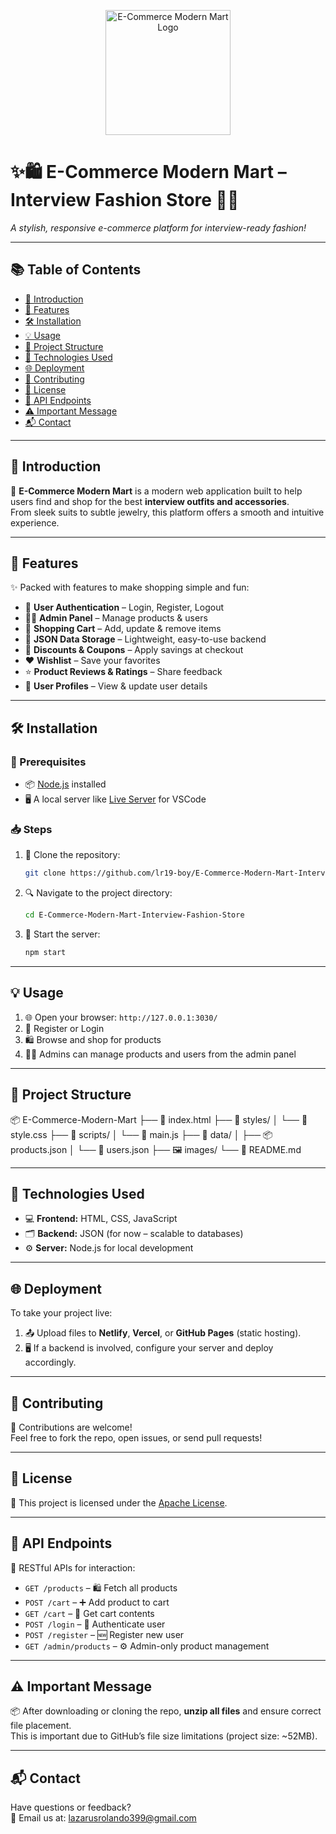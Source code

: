 <p align="center">
  <img src="logo.png" alt="E-Commerce Modern Mart Logo" width="200">
</p>

# ✨🛍️ **E-Commerce Modern Mart – Interview Fashion Store** 👔💼  
*A stylish, responsive e-commerce platform for interview-ready fashion!*

---

## 📚 **Table of Contents**
- [📌 Introduction](#-introduction)
- [🚀 Features](#-features)
- [🛠️ Installation](#-installation)
- [💡 Usage](#-usage)
- [📁 Project Structure](#-project-structure)
- [🧰 Technologies Used](#-technologies-used)
- [🌐 Deployment](#-deployment)
- [🤝 Contributing](#-contributing)
- [📜 License](#-license)
- [🔗 API Endpoints](#-api-endpoints)
- [⚠️ Important Message](#-important-message)
- [📬 Contact](#-contact)

---

## 📌 Introduction
🎯 **E-Commerce Modern Mart** is a modern web application built to help users find and shop for the best **interview outfits and accessories**.  
From sleek suits to subtle jewelry, this platform offers a smooth and intuitive experience.

---

## 🚀 Features
✨ Packed with features to make shopping simple and fun:

- 🔐 **User Authentication** – Login, Register, Logout  
- 🧑‍💼 **Admin Panel** – Manage products & users  
- 🛒 **Shopping Cart** – Add, update & remove items  
- 💾 **JSON Data Storage** – Lightweight, easy-to-use backend  
- 💸 **Discounts & Coupons** – Apply savings at checkout  
- ❤️ **Wishlist** – Save your favorites  
- ⭐ **Product Reviews & Ratings** – Share feedback  
- 👤 **User Profiles** – View & update user details  

---

## 🛠️ Installation

### 🔧 Prerequisites
- 📦 [Node.js](https://nodejs.org/) installed
- 🖥️ A local server like [Live Server](https://marketplace.visualstudio.com/items?itemName=ritwickdey.LiveServer) for VSCode

### 📥 Steps
1. 📁 Clone the repository:
   ```bash
   git clone https://github.com/lr19-boy/E-Commerce-Modern-Mart-Interview-Fashion-Store.git
   ```
2. 🔍 Navigate to the project directory:
   ```bash
   cd E-Commerce-Modern-Mart-Interview-Fashion-Store
   ```
3. 🚀 Start the server:
   ```bash
   npm start
   ```

---

## 💡 Usage
1. 🌐 Open your browser: `http://127.0.0.1:3030/`
2. 👤 Register or Login
3. 🛍️ Browse and shop for products
4. 🧑‍💻 Admins can manage products and users from the admin panel

---

## 📁 Project Structure
📦 E-Commerce-Modern-Mart
├── 📄 index.html
├── 📁 styles/
│   └── 🎨 style.css
├── 📁 scripts/
│   └── 📜 main.js
├── 📁 data/
│   ├── 📦 products.json
│   └── 👥 users.json
├── 🖼️ images/
└── 📄 README.md

---

## 🧰 Technologies Used
- 💻 **Frontend:** HTML, CSS, JavaScript  
- 🗂️ **Backend:** JSON (for now – scalable to databases)  
- ⚙️ **Server:** Node.js for local development

---

## 🌐 Deployment
To take your project live:

1. 📤 Upload files to **Netlify**, **Vercel**, or **GitHub Pages** (static hosting).
2. 🖥️ If a backend is involved, configure your server and deploy accordingly.

---

## 🤝 Contributing
👋 Contributions are welcome!  
Feel free to fork the repo, open issues, or send pull requests!

---

## 📜 License
📝 This project is licensed under the [Apache License](LICENSE).

---

## 🔗 API Endpoints
💬 RESTful APIs for interaction:

- `GET /products` – 🛍️ Fetch all products  
- `POST /cart` – ➕ Add product to cart  
- `GET /cart` – 🛒 Get cart contents  
- `POST /login` – 🔐 Authenticate user  
- `POST /register` – 🆕 Register new user  
- `GET /admin/products` – ⚙️ Admin-only product management

---

## ⚠️ Important Message
📦 After downloading or cloning the repo, **unzip all files** and ensure correct file placement.  
This is important due to GitHub’s file size limitations (project size: ~52MB).

---

## 📬 Contact
Have questions or feedback?  
📧 Email us at: [lazarusrolando399@gmail.com](mailto:lazarusrolando399@gmail.com)
